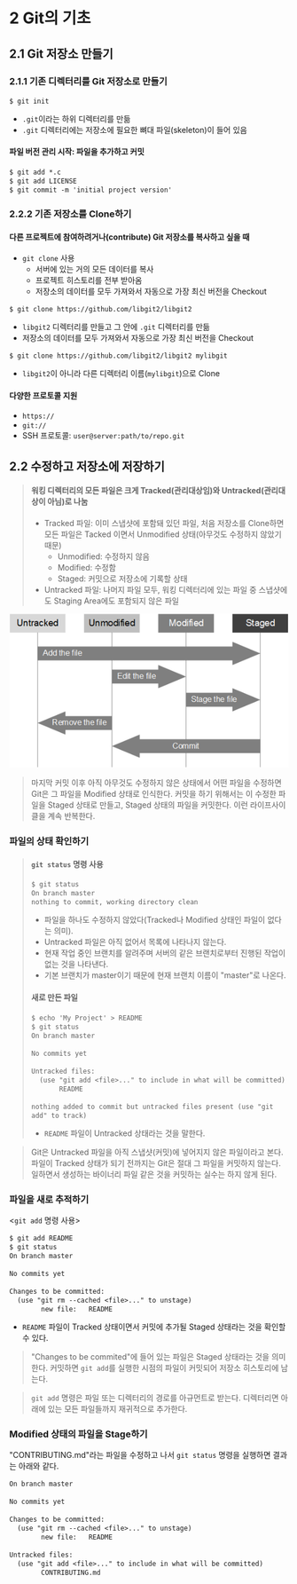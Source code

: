 # 2 Git의 기초




## 2.1 Git 저장소 만들기



### 2.1.1 기존 디렉터리를 Git 저장소로 만들기

```shell
$ git init
```

* `.git`이라는 하위 디렉터리를 만듦
* `.git` 디렉터리에는 저장소에 필요한 뼈대 파일(skeleton)이 들어 있음


#### 파일 버전 관리 시작: 파일을 추가하고 커밋

```shell
$ git add *.c
$ git add LICENSE
$ git commit -m 'initial project version'
```



### 2.2.2 기존 저장소를 Clone하기


#### 다른 프로젝트에 참여하려거나(contribute) Git 저장소를 복사하고 싶을 때

* `git clone` 사용
  * 서버에 있는 거의 모든 데이터를 복사
  * 프로젝트 히스토리를 전부 받아옴
  * 저장소의 데이터를 모두 가져와서 자동으로 가장 최신 버전을 Checkout

```shell
$ git clone https://github.com/libgit2/libgit2
```

* `libgit2` 디렉터리를 만들고 그 안에 `.git` 디렉터리를 만듦
* 저장소의 데이터를 모두 가져와서 자동으로 가장 최신 버전을 Checkout

```shell
$ git clone https://github.com/libgit2/libgit2 mylibgit
```

* `libgit2`이 아니라 다른 디렉터리 이름(`mylibgit`)으로 Clone


#### 다양한 프로토콜 지원

* `https://`
* `git://`
* SSH 프로토콜: `user@server:path/to/repo.git`




## 2.2 수정하고 저장소에 저장하기

> #### 워킹 디렉터리의 모든 파일은 크게 Tracked(관리대상임)와 Untracked(관리대상이 아님)로 나눔
> * Tracked 파일: 이미 스냅샷에 포함돼 있던 파일, 처음 저장소를 Clone하면 모든 파일은 Tacked 이면서 Unmodified 상태(아무것도 수정하지 않았기 때문)
>   * Unmodified: 수정하지 않음
>   * Modified: 수정함
>   * Staged: 커밋으로 저장소에 기록할 상태
> * Untracked 파일: 나머지 파일 모두, 워킹 디렉터리에 있는 파일 중 스냅샷에도 Staging Area에도 포함되지 않은 파일

![그림 2-1 파일의 라이프사이클](https://raw.githubusercontent.com/esesem/ProGit/master/Figure/2-1.png)

> 마지막 커밋 이후 아직 아무것도 수정하지 않은 상태에서 어떤 파일을 수정하면 Git은 그 파일을 Modified 상태로 인식한다. 커밋을 하기 위해서는 이 수정한 파일을 Staged 상태로 만들고, Staged 상태의 파일을 커밋한다. 이런 라이프사이클을 계속 반복한다.



### 파일의 상태 확인하기

> #### `git status` 명령 사용
> ```shell
> $ git status
> On branch master
> nothing to commit, working directory clean
> ```
> * 파일을 하나도 수정하지 않았다(Tracked나 Modified 상태인 파일이 없다는 의미).
> * Untracked 파일은 아직 없어서 목록에 나타나지 않는다.
> * 현재 작업 중인 브랜치를 알려주며 서버의 같은 브랜치로부터 진행된 작업이 없는 것을 나타낸다.
> * 기본 브랜치가 master이기 때문에 현재 브랜치 이름이 "master"로 나온다.
>
> #### 새로 만든 파일
> ```shell
> $ echo 'My Project' > README
> $ git status
> On branch master
>
> No commits yet
>
> Untracked files:
>   (use "git add <file>..." to include in what will be committed)
>        README
>
> nothing added to commit but untracked files present (use "git add" to track)
> ```
> * `README` 파일이 Untracked 상태라는 것을 말한다.

> Git은 Untracked 파일을 아직 스냅샷(커밋)에 넣어지지 않은 파일이라고 본다. 파일이 Tracked 상태가 되기 전까지는 Git은 절대 그 파일을 커밋하지 않는다. 일하면서 생성하는 바이너리 파일 같은 것을 커밋하는 실수는 하지 않게 된다.



### 파일을 새로 추적하기

<`git add` 명령 사용>

```shell
$ git add README
$ git status
On branch master

No commits yet

Changes to be committed:
  (use "git rm --cached <file>..." to unstage)
        new file:   README
```

* `README` 파일이 Tracked 상태이면서 커밋에 추가될 Staged 상태라는 것을 확인할 수 있다.

> "Changes to be commited"에 들어 있는 파일은 Staged 상태라는 것을 의미한다. 커밋하면 `git add`를 실행한 시점의 파일이 커밋되어 저장소 히스토리에 남는다.

> `git add` 명령은 파일 또는 디렉터리의 경로를 아규먼트로 받는다. 디렉터리면 아래에 있는 모든 파일들까지 재귀적으로 추가한다.



### Modified 상태의 파일을 Stage하기

"CONTRIBUTING.md"라는 파일을 수정하고 나서 `git status` 명령을 실행하면 결과는 아래와 같다.

```shell
On branch master

No commits yet

Changes to be committed:
  (use "git rm --cached <file>..." to unstage)
        new file:   README

Untracked files:
  (use "git add <file>..." to include in what will be committed)
        CONTRIBUTING.md
```